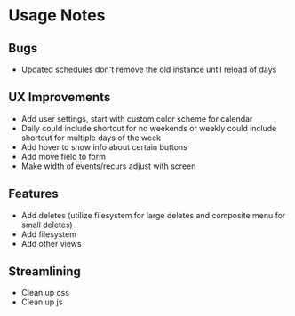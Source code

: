 # Usage Notes
## Bugs
- Updated schedules don't remove the old instance until reload of days
## UX Improvements
- Add user settings, start with custom color scheme for calendar
- Daily could include shortcut for no weekends or weekly could include shortcut for multiple days of the week
- Add hover to show info about certain buttons
- Add move field to form
- Make width of events/recurs adjust with screen
## Features
- Add deletes (utilize filesystem for large deletes and composite menu for small deletes)
- Add filesystem
- Add other views
## Streamlining
- Clean up css
- Clean up js
